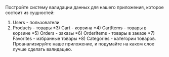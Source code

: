 Постройте систему валидации данных для нашего приложения,
которое состоит из сущностей:
1) Users - пользователи
2) Products - товары
*3) Cart - корзина
*4) CartItems - товары в корзине
*5) Orders - заказы
*6) OrderItems - товары в заказе
*7) Favorites - избранные товары
*8) Categories - категории товаров.
Проанализируйте наше приложение, и подумайте на каком слое
лучше сделать валидацию.